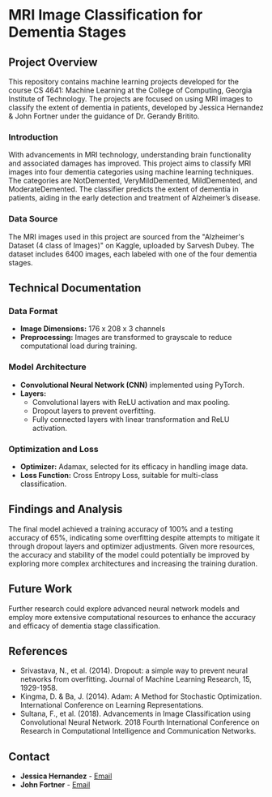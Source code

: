 # MRI Image Classification for Dementia Stages

## Project Overview

This repository contains machine learning projects developed for the course CS 4641: Machine Learning at the College of Computing, Georgia Institute of Technology. The projects are focused on using MRI images to classify the extent of dementia in patients, developed by Jessica Hernandez & John Fortner under the guidance of Dr. Gerandy Britito.

### Introduction

With advancements in MRI technology, understanding brain functionality and associated damages has improved. This project aims to classify MRI images into four dementia categories using machine learning techniques. The categories are NotDemented, VeryMildDemented, MildDemented, and ModerateDemented. The classifier predicts the extent of dementia in patients, aiding in the early detection and treatment of Alzheimer’s disease.

### Data Source

The MRI images used in this project are sourced from the "Alzheimer's Dataset (4 class of Images)" on Kaggle, uploaded by Sarvesh Dubey. The dataset includes 6400 images, each labeled with one of the four dementia stages.

## Technical Documentation

### Data Format

- **Image Dimensions:** 176 x 208 x 3 channels
- **Preprocessing:** Images are transformed to grayscale to reduce computational load during training.

### Model Architecture

- **Convolutional Neural Network (CNN)** implemented using PyTorch.
- **Layers:**
  - Convolutional layers with ReLU activation and max pooling.
  - Dropout layers to prevent overfitting.
  - Fully connected layers with linear transformation and ReLU activation.

### Optimization and Loss

- **Optimizer:** Adamax, selected for its efficacy in handling image data.
- **Loss Function:** Cross Entropy Loss, suitable for multi-class classification.

## Findings and Analysis

The final model achieved a training accuracy of 100% and a testing accuracy of 65%, indicating some overfitting despite attempts to mitigate it through dropout layers and optimizer adjustments. Given more resources, the accuracy and stability of the model could potentially be improved by exploring more complex architectures and increasing the training duration.

## Future Work

Further research could explore advanced neural network models and employ more extensive computational resources to enhance the accuracy and efficacy of dementia stage classification.

## References

- Srivastava, N., et al. (2014). Dropout: a simple way to prevent neural networks from overfitting. Journal of Machine Learning Research, 15, 1929-1958.
- Kingma, D. & Ba, J. (2014). Adam: A Method for Stochastic Optimization. International Conference on Learning Representations.
- Sultana, F., et al. (2018). Advancements in Image Classification using Convolutional Neural Network. 2018 Fourth International Conference on Research in Computational Intelligence and Communication Networks.

## Contact

- **Jessica Hernandez** - [Email](mailto:jessica.hernandez@example.com)
- **John Fortner** - [Email](mailto:john.fortner@example.com)
